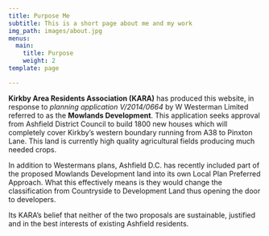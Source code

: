 ```yaml
---
title: Purpose Me
subtitle: This is a short page about me and my work
img_path: images/about.jpg
menus:
  main:
    title: Purpose
    weight: 2
template: page

---
```

**Kirkby Area Residents Association (KARA)** has produced this website, in response to _planning application V/2014/0664_ by W Westerman Limited referred to as the **Mowlands Development**. This application seeks approval from Ashfield District Council to build 1800 new houses which will completely cover Kirkby’s western boundary running from A38 to Pinxton Lane. This land is currently high quality agricultural fields producing much needed crops.

In addition to Westermans plans, Ashfield D.C. has recently included part of the proposed Mowlands Development land into its own Local Plan Preferred Approach. What this effectively means is they would change the classification from Countryside to Development Land thus opening the door to developers.

Its KARA’s belief that neither of the two proposals are sustainable, justified and in the best interests of existing Ashfield residents.